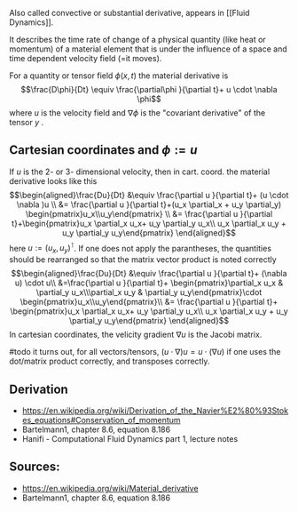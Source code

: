 Also called convective or substantial derivative, appears in [[Fluid Dynamics]].

It describes the time rate of change of a physical quantity (like heat or momentum) of a material element that is under the influence of a space and time dependent velocity field (=it moves).

For a quantity or tensor field $\phi(x,t)$ the material derivative is
$$\frac{D\phi}{Dt} \equiv \frac{\partial\phi }{\partial t}+ u \cdot \nabla \phi$$
where $u$ is the velocity field and $\nabla \phi$ is the "covariant derivative" of the tensor $y$ .


## Cartesian coordinates and $\phi:=u$
If $u$ is the 2- or 3- dimensional velocity, then in cart. coord. the material derivative looks like this 
$$\begin{aligned}\frac{Du}{Dt} &\equiv \frac{\partial u }{\partial t}+ (u \cdot \nabla )u \\
&= \frac{\partial u }{\partial t}+(u_x \partial_x + u_y  \partial_y) \begin{pmatrix}u_x\\u_y\end{pmatrix}  \\
&= \frac{\partial u }{\partial t}+\begin{pmatrix}u_x \partial_x u_x+ u_y  \partial_y u_x\\ u_x \partial_x u_y + u_y  \partial_y u_y\end{pmatrix}
\end{aligned}$$
here $u:=(u_x, u_y)^\intercal$.
If one does not apply the parantheses, the quantities should be rearranged so that the matrix vector product is noted correctly
$$\begin{aligned}\frac{Du}{Dt} &\equiv \frac{\partial u }{\partial t}+  (\nabla u) \cdot u\\
&=\frac{\partial u }{\partial t}+ \begin{pmatrix}\partial_x u_x & \partial_y u_x\\\partial_x u_y & \partial_y u_y\end{pmatrix}\cdot \begin{pmatrix}u_x\\u_y\end{pmatrix}\\
&= \frac{\partial u }{\partial t}+ \begin{pmatrix}u_x \partial_x u_x+ u_y  \partial_y u_x\\ u_x \partial_x u_y + u_y  \partial_y u_y\end{pmatrix}
\end{aligned}$$
In cartesian coordinates, the velicity gradient $\nabla u$ is the Jacobi matrix.


#todo it turns out, for all vectors/tensors, $(u\cdot \nabla)u=u\cdot (\nabla u)$ if one uses the dot/matrix product correctly, and transposes correctly.




## Derivation
- https://en.wikipedia.org/wiki/Derivation_of_the_Navier%E2%80%93Stokes_equations#Conservation_of_momentum
- Bartelmann1, chapter 8.6, equation 8.186
- Hanifi - Computational Fluid Dynamics part 1, lecture notes


## Sources:
- https://en.wikipedia.org/wiki/Material_derivative
- Bartelmann1, chapter 8.6, equation 8.186